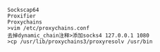 	Sockscap64
	Proxifier 
	Proxychains
	>vim /etc/proxychains.conf
	去掉dynamic_chain注释>添加socks4 127.0.0.1 1080
	>cp /usr/lib/proxychains3/proxyresolv /usr/bin
